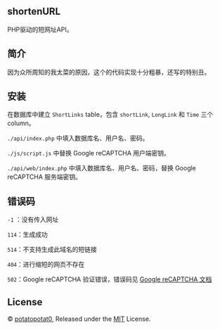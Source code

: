 ## shortenURL

PHP驱动的短网址API。

## 简介

因为众所周知的我太菜的原因，这个的代码实现十分粗暴，还写的特别丑。

## 安装

在数据库中建立 `ShortLinks` table，包含 `shortLink`, `LongLink` 和 `Time` 三个 column。

`./api/index.php` 中填入数据库名、用户名、密码。

`./js/script.js` 中替换 Google reCAPTCHA 用户端密钥。

`./api/web/index.php` 中填入数据库名、用户名、密码，替换 Google reCAPTCHA 服务端密钥。

## 错误码

`-1` ：没有传入网址

`114`：生成成功

`514`：不支持生成此域名的短链接

`404`：进行缩短的网页不存在

`502`：Google reCAPTCHA 验证错误，错误码见 [Google reCAPTCHA 文档](https://developers.google.cn/recaptcha/docs/verify?hl=zh-cn#error_code_reference)

## License

© [potatopotat0](https://github.com/potatopotat0), Released under the [MIT](https://github.com/potatopotat0/shortenURL/blob/main/LICENSE) License.